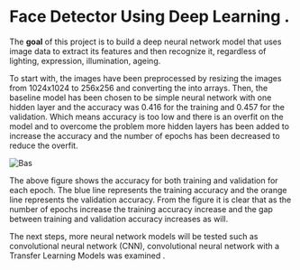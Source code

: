 # Face Detector Using Deep Learning .

The **goal** of this project is to build a deep neural network model that uses image data to extract its features and then recognize it, regardless of lighting, expression, illumination, ageing.

To start with, the images have been preprocessed by resizing the images from 1024x1024 to 256x256 and converting the into arrays. Then, the baseline model has been chosen to be simple neural network with one hidden layer and the accuracy was 0.416 for the training and 0.457 for the validation. Which means accuracy is too low and there is an overfit on the model and to overcome the problem more hidden layers has been added to increase the accuracy and the number of epochs has been decreased to reduce the overfit.

![Bas](https://user-images.githubusercontent.com/93076337/150641380-ec7012d6-a4b3-47de-ad2e-ac6396b17369.png)

The above figure shows the accuracy for both training and validation for each epoch. The blue line represents the training accuracy and the orange line represents the validation accuracy. From the figure it is clear that as the number of epochs increase the training accuracy increase and the gap between training and validation accuracy increases as will.

The next steps, more neural network models will be tested such as convolutional neural network (CNN), convolutional neural network with a Transfer Learning Models was examined .
